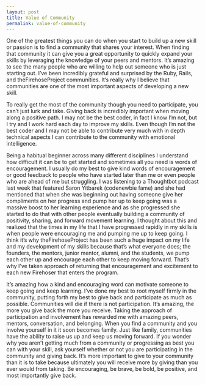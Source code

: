 ```yaml
---
layout: post
title: Value of Community
permalink: value-of-community
---
```




One of the greatest things you can do when you start to build up a new skill or passion is to find a community that shares your interest. When finding that community it can give you a great opportunity to quickly expand your skills by leveraging the knowledge of your peers and mentors. It’s amazing to see the many people who are willing to help out someone who is just starting out. I’ve been incredibly grateful and surprised by the Ruby, Rails, and theFirehoseProject communities. It’s really why I believe that communities are one of the most important aspects of developing a new skill.

To really get the most of the community though you need to participate, you can’t just lurk and take. Giving back is incredibly important when moving along a positive path. I may not be the best coder, in fact I know I’m not, but I try and I work hard each day to improve my skills. Even though I’m not the best coder and I may not be able to contribute very much with in depth technical aspects I can contribute to the community with emotional intelligence.

Being a habitual beginner across many different disciplines I understand how difficult it can be to get started and sometimes all you need is words of encouragement. I usually do my best to give kind words of encouragement or good feedback to people who have started later than me or even people who are ahead of me but struggling. I was listening to a Thoughtbot podcast last week that featured Saron Yitbarek (codenewbie fame) and she had mentioned that when she was beginning out having someone give her compliments on her progress and pump her up to keep going was a massive boost to her learning experience and as she progressed she started to do that with other people eventually building a community of positivity, sharing, and forward movement learning. I thought about this and realized that the times in my life that I have progressed rapidly in my skills is when people were encouraging me and pumping me up to keep going. I think it’s why theFirehoseProject has been such a huge impact on my life and my development of my skills because that’s what everyone does; the founders, the mentors, junior mentor, alumni, and the students, we pump each other up and encourage each other to keep moving forward. That’s why I’ve taken approach of returning that encouragement and excitement to each new Firehoser that enters the program.

It’s amazing how a kind and encouraging word can motivate someone to keep going and keep learning. I’ve done my best to root myself firmly in the community, putting forth my best to give back and participate as much as possible. Communities will die if there is not participation. It’s amazing, the more you give back the more you receive. Taking the approach of participation and involvement has rewarded me with amazing peers, mentors, conversation, and belonging. When you find a community and you involve yourself in it it soon becomes family. Just like family, communities have the ability to raise us up and keep us moving forward. If you wonder why you aren’t getting much from a community or progressing as best you can with your skill, ask yourself whether or not you are participating in the community and giving back. It’s more important to give to your community than it is to take because ultimately you will receive more by giving than you ever would from taking. Be encouraging, be brave, be bold, be positive, and most importantly give back.
